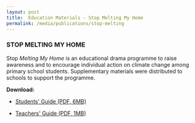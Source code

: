 ```yaml
---
layout: post
title:  Education Materials - Stop Melting My Home
permalink: /media/publications/stop-melting
---
```



### STOP MELTING MY HOME

Stop *Melting My Home* is an educational drama programme to raise awareness and to encourage individual action on climate change among primary school students. Supplementary materials were distributed to schools to support the programme.

**Download:**

* [<a href="https://www.nccs.gov.sg/docs/default-source/publications/my-guide-to-climate-change.pdf" target="_blank">Students' Guide (PDF, 6MB)</a>](https://www.nccs.gov.sg/docs/default-source/publications/my-guide-to-climate-change.pdf)

* [<a href="https://www.nccs.gov.sg/docs/default-source/publications/a-teachers-companion-my-guide-to-climate-change.pdf" target="_blank">Teachers' Guide (PDF, 1MB)</a>](https://www.nccs.gov.sg/docs/default-source/publications/a-teachers-companion-my-guide-to-climate-change.pdf)

